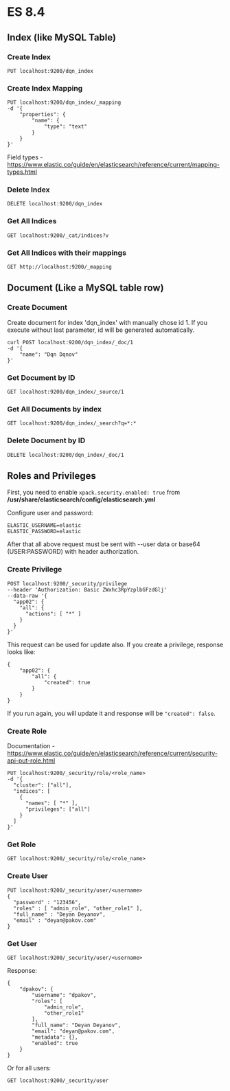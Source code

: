 # ES 8.4

## Index (like MySQL Table)

### Create Index
```
PUT localhost:9200/dqn_index
```

### Create Index Mapping
```
PUT localhost:9200/dqn_index/_mapping
-d '{
    "properties": {
        "name": {
            "type": "text"
        }
    }
}'
```

Field types - https://www.elastic.co/guide/en/elasticsearch/reference/current/mapping-types.html

### Delete Index
```
DELETE localhost:9200/dqn_index
```

### Get All Indices
```
GET localhost:9200/_cat/indices?v
```

### Get All Indices with their mappings
```
GET http://localhost:9200/_mapping
```

## Document (Like a MySQL table row)

### Create Document
Create document for index 'dqn_index' with manually chose id 1. If you execute without last parameter, id will be generated automatically.
```
curl POST localhost:9200/dqn_index/_doc/1
-d '{
    "name": "Dqn Dqnov"
}'
```

### Get Document by ID
```
GET localhost:9200/dqn_index/_source/1
```

### Get All Documents by index
```
GET localhost:9200/dqn_index/_search?q=*:*
```

### Delete Document by ID
```
DELETE localhost:9200/dqn_index/_doc/1
```

## Roles and Privileges
First, you need to enable ``xpack.security.enabled: true`` from **/usr/share/elasticsearch/config/elasticsearch.yml**

Configure user and password:
```
ELASTIC_USERNAME=elastic
ELASTIC_PASSWORD=elastic
```

After that all above request must be sent with --user data or base64 (USER:PASSWORD) with header authorization.

### Create Privilege
```
POST localhost:9200/_security/privilege
--header 'Authorization: Basic ZWxhc3RpYzplbGFzdGlj'
--data-raw '{
  "app02": {
    "all": {
      "actions": [ "*" ]
    }
  }
}'
```

This request can be used for update also. If you create a privilege, response looks like:

```
{
    "app02": {
        "all": {
            "created": true
        }
    }
}
```

If you run again, you will update it and response will be ```"created": false```.

### Create Role
Documentation - https://www.elastic.co/guide/en/elasticsearch/reference/current/security-api-put-role.html
```
PUT localhost:9200/_security/role/<role_name>
-d '{
  "cluster": ["all"],
  "indices": [
    {
      "names": [ "*" ],
      "privileges": ["all"]
    }
  ]
}'
```

### Get Role

```
GET localhost:9200/_security/role/<role_name>
```

### Create User
```
PUT localhost:9200/_security/user/<username>
{
  "password" : "123456",
  "roles" : [ "admin_role", "other_role1" ],
  "full_name" : "Deyan Deyanov",
  "email" : "deyan@pakov.com"
}
```

### Get User
```
GET localhost:9200/_security/user/<username>
```

Response:

```
{
    "dpakov": {
        "username": "dpakov",
        "roles": [
            "admin_role",
            "other_role1"
        ],
        "full_name": "Deyan Deyanov",
        "email": "deyan@pakov.com",
        "metadata": {},
        "enabled": true
    }
}
```

Or for all users:

```
GET localhost:9200/_security/user
```